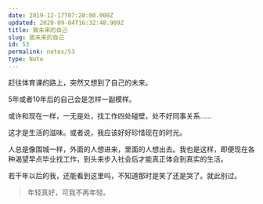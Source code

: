 ```yaml
---
date: 2019-12-17T07:28:00.000Z
updated: 2020-09-04T16:32:48.909Z
title: 致未来的自己
slug: 致未来的自己
id: 53
permalink: notes/53
type: Note
---
```


赶往体育课的路上，突然又想到了自己的未来。

5年或者10年后的自己会是怎样一副模样。

或许和现在一样，一无是处，找工作四处碰壁，处不好同事关系……

这才是生活的滋味。或者说，我应该好好珍惜现在的时光。

人总是像围城一样，外面的人想进来，里面的人想出去。我也是这样，即便现在各种渴望早点毕业找工作，到头来步入社会后才能真正体会到真实的生活。

若干年以后的我，还能看到这里吗，不知道那时是笑了还是哭了。就此别过。

> 年轻真好，可我不再年轻。